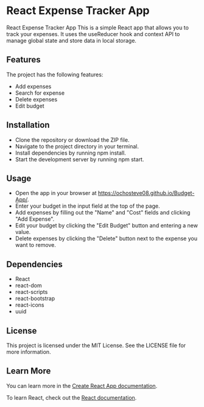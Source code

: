 # React Expense Tracker App

React Expense Tracker App
This is a simple React app that allows you to track your expenses. It uses the useReducer hook and context API to manage global state and store data in local storage.

## Features

The project has the following features:

- Add expenses
- Search for expense
- Delete expenses
- Edit budget

## Installation

- Clone the repository or download the ZIP file.
- Navigate to the project directory in your terminal.
- Install dependencies by running npm install.
- Start the development server by running npm start.

## Usage

- Open the app in your browser at <https://ochosteve08.github.io/Budget-App/>.
- Enter your budget in the input field at the top of the page.
- Add expenses by filling out the "Name" and "Cost" fields and clicking "Add    Expense".
- Edit your budget by clicking the "Edit Budget" button and entering a new value.
- Delete expenses by clicking the "Delete" button next to the expense you want to remove.

## Dependencies

- React
- react-dom
- react-scripts
- react-bootstrap
- react-icons
- uuid

## License

This project is licensed under the MIT License. See the LICENSE file for more information.

## Learn More

You can learn more in the [Create React App documentation](https://facebook.github.io/create-react-app/docs/getting-started).

To learn React, check out the [React documentation](https://reactjs.org/).

